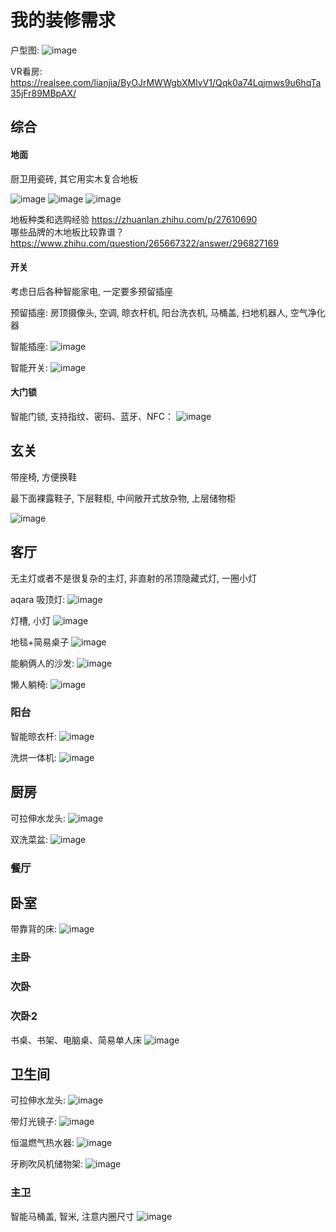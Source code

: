 # 我的装修需求

户型图:
![image](https://user-images.githubusercontent.com/6939365/115243923-02226500-a156-11eb-9a5d-47b833b888d4.png)

VR看房: <https://realsee.com/lianjia/ByOJrMWWgbXMlvV1/Qqk0a74Lqjmws9u6hqTa35jFr89MBpAX/>   

## 综合

#### 地面
厨卫用瓷砖, 其它用实木复合地板

![image](https://user-images.githubusercontent.com/6939365/115242999-0437f400-a155-11eb-8bb0-c869c84fadfc.png)
![image](https://user-images.githubusercontent.com/6939365/115243174-377a8300-a155-11eb-80c5-38b56ec2a4bb.png)
![image](https://user-images.githubusercontent.com/6939365/115243350-6abd1200-a155-11eb-9efa-d32b1ad1aa71.png)

地板种类和选购经验 <https://zhuanlan.zhihu.com/p/27610690>   
哪些品牌的木地板比较靠谱？ <https://www.zhihu.com/question/265667322/answer/296827169>

#### 开关

考虑日后各种智能家电, 一定要多预留插座

预留插座: 房顶摄像头, 空调, 晾衣杆机, 阳台洗衣机, 马桶盖, 扫地机器人, 空气净化器

智能插座:
![image](https://user-images.githubusercontent.com/6939365/115253341-de175180-a15e-11eb-94e5-e36a0ecfc4ca.png)

智能开关:
![image](https://user-images.githubusercontent.com/6939365/115253378-e8395000-a15e-11eb-83a3-4ccef32122bb.png)

#### 大门锁

智能门锁, 支持指纹、密码、蓝牙、NFC：
![image](https://user-images.githubusercontent.com/6939365/115253829-5716a900-a15f-11eb-901a-e76d92c4d508.png)


## 玄关
带座椅, 方便换鞋

最下面裸露鞋子, 下层鞋柜, 中间敞开式放杂物, 上层储物柜

![image](https://user-images.githubusercontent.com/6939365/115244557-9e4c6c00-a156-11eb-88de-1ede43c2fd93.png)

## 客厅

无主灯或者不是很复杂的主灯, 非直射的吊顶隐藏式灯, 一圈小灯

aqara 吸顶灯:
![image](https://user-images.githubusercontent.com/6939365/115254435-ede36580-a15f-11eb-9689-4f0c5b5cf280.png)


灯槽, 小灯
![image](https://user-images.githubusercontent.com/6939365/115245345-698ce480-a157-11eb-847d-f5522f882fa2.png)

地毯+简易桌子
![image](https://user-images.githubusercontent.com/6939365/115255692-1881ee00-a161-11eb-9c36-1bd772b49960.png)

能躺俩人的沙发:
![image](https://user-images.githubusercontent.com/6939365/115257780-0012d300-a163-11eb-83a0-390b6a9a60df.png)


懒人躺椅:
![image](https://user-images.githubusercontent.com/6939365/115257224-74994200-a162-11eb-89d0-bd0e62627296.png)


### 阳台

智能晾衣杆:
![image](https://user-images.githubusercontent.com/6939365/115254327-d0160080-a15f-11eb-96bc-df5e389d120a.png)


洗烘一体机:
![image](https://user-images.githubusercontent.com/6939365/115254368-d99f6880-a15f-11eb-909d-8ff2764ef594.png)


## 厨房

可拉伸水龙头:
![image](https://user-images.githubusercontent.com/6939365/115250674-61837380-a15c-11eb-88e0-261190764612.png)

双洗菜盆:
![image](https://user-images.githubusercontent.com/6939365/115250808-824bc900-a15c-11eb-9bcd-0661b6f46f88.png)


### 餐厅

## 卧室

带靠背的床:
![image](https://user-images.githubusercontent.com/6939365/115252644-3c900000-a15e-11eb-8118-75c1b859cc5c.png)

### 主卧

### 次卧

### 次卧2

书桌、书架、电脑桌、简易单人床
![image](https://user-images.githubusercontent.com/6939365/115254843-529ec000-a160-11eb-8923-028b2ef9f623.png)


## 卫生间

可拉伸水龙头:
![image](https://user-images.githubusercontent.com/6939365/115250468-30a33e80-a15c-11eb-8c01-749abb07382b.png)

带灯光镜子:
![image](https://user-images.githubusercontent.com/6939365/115251247-f1c1b880-a15c-11eb-95af-6ffc93fb55a1.png)

恒温燃气热水器:
![image](https://user-images.githubusercontent.com/6939365/115251859-86c4b180-a15d-11eb-8ddc-8e3b5a0c0783.png)

牙刷吹风机储物架:
![image](https://user-images.githubusercontent.com/6939365/115256050-76163a80-a161-11eb-88c4-2facdf358388.png)


### 主卫

智能马桶盖, 智米, 注意内圈尺寸
![image](https://user-images.githubusercontent.com/6939365/115252061-b5db2300-a15d-11eb-8e68-5986afd012c4.png)
